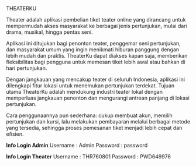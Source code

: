 THEATERKU

Theater adalah aplikasi pembelian tiket teater online yang dirancang untuk mempermudah akses masyarakat ke berbagai jenis pertunjukan, mulai dari drama, musikal, hingga pentas seni.

Aplikasi ini ditujukan bagi penonton teater, penggemar seni pertunjukan, dan masyarakat umum yang ingin menikmati hiburan panggung dengan lebih mudah dan praktis. TheaterKu dapat diakses kapan saja, memberikan fleksibilitas bagi pengguna untuk memesan tiket lebih awal atau bahkan di hari pertunjukan.

Dengan jangkauan yang mencakup teater di seluruh Indonesia, aplikasi ini dilengkapi fitur lokasi untuk menemukan pertunjukan terdekat. Tujuan utama TheaterKu adalah mendukung industri teater lokal dengan memperluas jangkauan penonton dan mengurangi antrean panjang di lokasi pertunjukan.

Cara penggunaannya pun sederhana: cukup membuat akun, memilih pertunjukan dan kursi, lalu melakukan pembayaran melalui berbagai metode yang tersedia, sehingga proses pemesanan tiket menjadi lebih cepat dan efisien.

**Info Login Admin**
Username : Admin
Password : password

**Info Login Theater**
Username : THR760801
Password : PWD649976